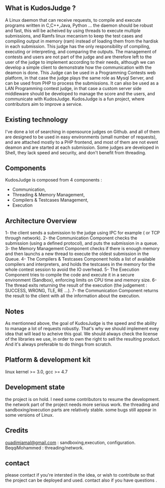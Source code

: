 
What is KudosJudge ?
--------------------------------
A Linux daemon that can receive requests, to compile and execute programs written in C,C++,Java, Python ...
the daemon should be robust and fast, this will be acheived by using threads to execute multiple submissions, and Ramfs linux mecanism to keep the test cases and compiling output in memory (ram) instead of loading them from the hardisk in each submission. This judge has the only responsibility of compiling, executing or interpreting, and comparing the outputs. The management of contests and users are not part of the judge and are therefore left to the user of the judge to implement according to their needs, although we can develop a simple client to demonstrate how the communication with the deamon is done.
This Judge can be used in a Programming Contests web platform, in that case the judge plays the same role as Mysql Server, and can be used from PHP to process the submissions. It can also be used as a LAN Programming contest judge, in that case a custom server side middleware should be developed to manage the score and the users, and communicate with KudosJudge.
KudosJudge is a fun project, where contributors aim to improve a service.

Existing technology
---------------------------
I've done a lot of searching in opensource judges on Github. and all of them are designed to be used in easy environments (small number of requests), and are attached mostly to a PHP frontend, and most of them are not event deamon and are started at each submission. Some judges are developed in Shell, they lack speed and security, and don't benefit from threading.

Components
---------------------
KudosJudge is composed from 4 components : 
- Communication, 
- Threading & Memory Management,
- Compilers & Testcases Management,
- Execution


Architecture Overview
----------------------
1- the client sends a submission to the judge using IPC for example ( or TCP through network).
2- the Communication Component checks the submission (using a defined protocol), and puts the submission in a queue.
3- the Memory Management Component checks if there is enough memory and then launchs a new thread to execute the oldest submission in the Queue.
4- The Compilers & Testcases Component holds a list of available compilers and interpreters, and holds the testcases in the memory for the whole contest session to avoid the IO overhead.
5- The Execution Component tries to compile the code and execute it in a secure environment (Sandbox), enforcing limits on CPU time and memory size.
6- The thread exits returning the result of the execution (the judgement : SUCCESS, WRONG, TLE, RE ...).
7- the Communication Component returns the result to the client with all the information about the execution.

Notes
----------
As mentionned above, the goal of KudosJudge is the speed and the ability to manage a lot of requests robustly. That's why we should implement evey idea that will lead to acheive this goal. 
We should always check the license of the libraries we use, in order to own the right to sell the resulting product. And it's always preferable to do things from scratch. 


Platform & development kit
----------------------------
linux kernel >= 3.0, gcc >= 4.7

Development state
--------------------------
the project is on hold. I need some contributors to resume the development. 
the network part of the project needs more serious work.
the threading and sandboxing/execution parts are relatively stable. some bugs still appear in some versions of Linux.

Credits 
----------------------------
ouadimjamal@gmail.com : sandboxing,execution, configuration.
BeqqiMohammed         : threading/network.

contact
------------------------------
please contact if you're intersted in the idea, or wish to contribute so that the project can be deployed and used. 
contact also if you have questions .
